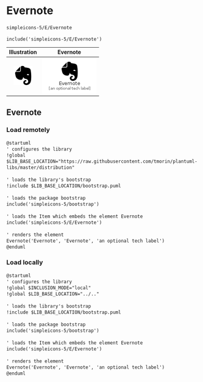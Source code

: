 # Evernote


```text
simpleicons-5/E/Evernote
```

```text
include('simpleicons-5/E/Evernote')
```



| Illustration | Evernote |
| :---: | :---: |
| ![illustration for Illustration](../../simpleicons-5/E/Evernote.png) | ![illustration for Evernote](../../simpleicons-5/E/Evernote.Local.png) |




## Evernote

### Load remotely
```plantuml
@startuml
' configures the library
!global $LIB_BASE_LOCATION="https://raw.githubusercontent.com/tmorin/plantuml-libs/master/distribution"

' loads the library's bootstrap
!include $LIB_BASE_LOCATION/bootstrap.puml

' loads the package bootstrap
include('simpleicons-5/bootstrap')

' loads the Item which embeds the element Evernote
include('simpleicons-5/E/Evernote')

' renders the element
Evernote('Evernote', 'Evernote', 'an optional tech label')
@enduml
```

### Load locally
```plantuml
@startuml
' configures the library
!global $INCLUSION_MODE="local"
!global $LIB_BASE_LOCATION="../.."

' loads the library's bootstrap
!include $LIB_BASE_LOCATION/bootstrap.puml

' loads the package bootstrap
include('simpleicons-5/bootstrap')

' loads the Item which embeds the element Evernote
include('simpleicons-5/E/Evernote')

' renders the element
Evernote('Evernote', 'Evernote', 'an optional tech label')
@enduml
```

